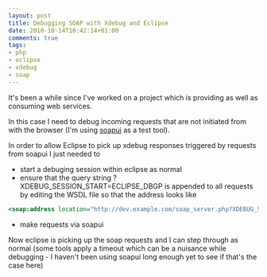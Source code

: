 ```yaml
---
layout: post
title: Debugging SOAP with Xdebug and Eclipse
date: 2010-10-14T10:42:14+01:00
comments: true
tags:
- php
- eclipse
- xdebug
- soap
---
```

It's been a while since I've worked on a project which is providing as well as consuming web services.

In this case I need to debug incoming requests that are not initiated from with the browser (I'm using <a href="http://www.soapui.org/">soapui</a> as a test tool).

In order to allow Eclipse to pick up xdebug responses triggered by requests from soapui I just needed to


<!--more-->

 * start a debuging session within eclipse as normal
 * ensure that the query string ?XDEBUG_SESSION_START=ECLIPSE_DBGP is appended to all requests by editing the WSDL file so that the address looks like
```xml
<soap:address location="http://dev.example.com/soap_server.php?XDEBUG_SESSION_START=ECLIPSE_DBGP"/>
```
 * make requests via soapui


Now eclipse is picking up the soap requests and I can step through as normal (some tools apply a timeout which can be a nuisance while debugging - I haven't been using soapui long enough yet to see if that's the case here)
